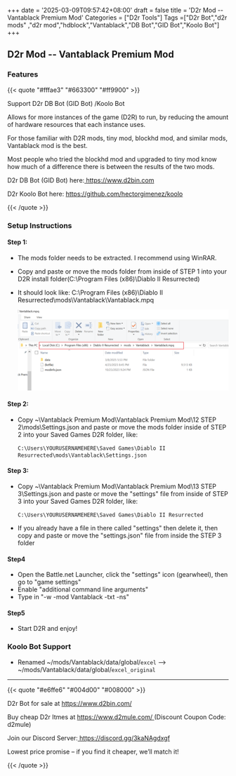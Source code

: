 +++
date = '2025-03-09T09:57:42+08:00'
draft = false
title = 'D2r Mod -- Vantablack Premium Mod'
Categories = ["D2r Tools"]
Tags =["D2r Bot","d2r mods" ,"d2r mod","hdblock","Vantablack","DB Bot","GID Bot","Koolo Bot"]
+++


## D2r Mod -- Vantablack Premium Mod

### Features
{{< quote "#fffae3" "#663300" "#ff9900" >}}
<p>Support D2r DB Bot (GID Bot) /Koolo Bot </p>
<p>Allows for more instances of the game (D2R) to run, by reducing the amount of hardware resources that each instance uses.</p>

<p> For those familiar with D2R mods, tiny mod, blockhd mod, and similar mods, Vantablack mod is the best. </p>

<p> Most people who tried the blockhd mod and upgraded to tiny mod know how much of a difference there is between the results of the two mods.</p>
<p> D2r DB Bot (GID Bot) here:<a href="https://www.d2bin.com" target="_blank"> https://www.d2bin.com </a></p>
<p> D2r Koolo Bot here: <a href="https://github.com/hectorgimenez/koolo " target="_blank"> https://github.com/hectorgimenez/koolo </a></p>
{{< /quote >}}

### Setup Instructions

#### Step 1:

- The mods folder needs to be extracted. I recommend using WinRAR.

- Copy and paste or move the mods folder from inside of STEP 1 into your D2R install folder(C:\Program Files (x86)\Diablo II Resurrected\)

- It should look like: C:\Program Files (x86)\Diablo II Resurrected\mods\Vantablack\Vantablack.mpq

  ![image-20250308180524026](https://raw.githubusercontent.com/cnlinuxcode/typora/master/202503081805083.png)

  

#### Step 2:

- Copy ~\Vantablack Premium Mod\Vantablack Premium Mod\12                          STEP 2\mods\Settings.json and paste or move the mods folder inside of STEP 2 into your Saved Games D2R folder, like:

  ~~~code
  C:\Users\YOURUSERNAMEHERE\Saved Games\Diablo II Resurrected\mods\Vantablack\Settings.json
  ~~~

#### Step 3:

- Copy ~\Vantablack Premium Mod\Vantablack Premium Mod\13                          STEP 3\Settings.json and paste or move the "settings" file from inside of STEP 3 into your Saved Games D2R folder, like:

  ~~~code
  C:\Users\YOURUSERNAMEHERE\Saved Games\Diablo II Resurrected
  ~~~

- If you already have a file in there called "settings" then delete it, then copy and paste or move the "settings.json" file from inside the STEP 3 folder

#### Step4

- Open the Battle.net Launcher, click the "settings" icon (gearwheel), then go to "game settings"
- Enable "additional command line arguments"
- Type in "-w -mod Vantablack -txt -ns"

#### Step5

- Start D2R and enjoy!

### Koolo Bot Support

- Renamed ~/mods/Vantablack/data/global/`excel` -->  ~/mods/Vantablack/data/global/`excel_original` 

------
{{< quote "#e6ffe6" "#004d00" "#008000" >}}
<p> D2r Bot for sale at <a href="https://d2bin.com" target="_blank" > https://www.d2bin.com/ </a></p>
<p>Buy cheap D2r Itmes at <a href="https://d2mule.com" target="_blank"> https://www.d2mule.com/ </a>(Discount Coupon Code: d2mule) </p>

<p> Join our Discord Server:<a href="https://discord.gg/3kaNAgdxgf" target="_blank"> https://discord.gg/3kaNAgdxgf </a></p>
<p> Lowest price promise – if you find it cheaper, we’ll match it!</p>
{{< /quote >}}
